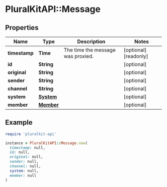 # PluralKitAPI::Message

## Properties

| Name | Type | Description | Notes |
| ---- | ---- | ----------- | ----- |
| **timestamp** | **Time** | The time the message was proxied. | [optional][readonly] |
| **id** | **String** |  | [optional] |
| **original** | **String** |  | [optional] |
| **sender** | **String** |  | [optional] |
| **channel** | **String** |  | [optional] |
| **system** | [**System**](System.md) |  | [optional] |
| **member** | [**Member**](Member.md) |  | [optional] |

## Example

```ruby
require 'pluralkit-api'

instance = PluralKitAPI::Message.new(
  timestamp: null,
  id: null,
  original: null,
  sender: null,
  channel: null,
  system: null,
  member: null
)
```

